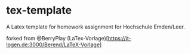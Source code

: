 # tex-template
A Latex template for homework assignment for Hochschule Emden/Leer.

forked from @BerryPlay (LaTex-Vorlage)[https://it-logen.de:3000/Berend/LaTeX-Vorlage]
